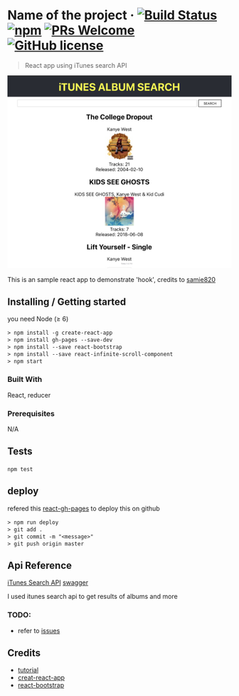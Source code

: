 # Name of the project &middot; [![Build Status](https://img.shields.io/travis/npm/npm/latest.svg?style=flat-square)](https://travis-ci.org/npm/npm) [![npm](https://img.shields.io/npm/v/npm.svg?style=flat-square)](https://www.npmjs.com/package/npm) [![PRs Welcome](https://img.shields.io/badge/PRs-welcome-brightgreen.svg?style=flat-square)](http://makeapullrequest.com) [![GitHub license](https://img.shields.io/badge/license-MIT-blue.svg?style=flat-square)](https://github.com/your/your-project/blob/master/LICENSE)

> React app using iTunes search API

![preview](img/preview.png)

This is an sample react app to demonstrate 'hook', credits to
[samie820](https://github.com/samie820/hooks-movie-app/)

## Installing / Getting started

you need Node (≥ 6)

```
> npm install -g create-react-app
> npm install gh-pages --save-dev
> npm install --save react-bootstrap
> npm install --save react-infinite-scroll-component
> npm start
```

### Built With

React, reducer

### Prerequisites

N/A

## Tests

`npm test`

## deploy

refered this [react-gh-pages](https://github.com/gitname/react-gh-pages) to deploy this on github

```
> npm run deploy
> git add .
> git commit -m "<message>"
> git push origin master
```

## Api Reference

[iTunes Search API](https://affiliate.itunes.apple.com/resources/documentation/itunes-store-web-service-search-api/)
[swagger](https://kokospapa8.github.io/swagger-itunes-search-api/)

I used itunes search api to get results of albums and more

### TODO:

- refer to [issues](https://github.com/kokospapa8/react-itunes-search/issues)

## Credits

- [tutorial](https://www.freecodecamp.org/news/how-to-build-a-movie-search-app-using-react-hooks-24eb72ddfaf7/)
- [creat-react-app](https://reactjs.org/docs/create-a-new-react-app.html)
- [react-bootstrap](https://react-bootstrap.github.io/)
